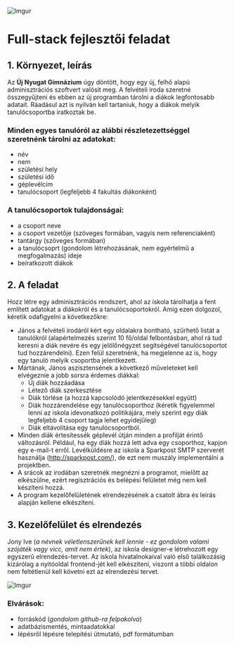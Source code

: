 ![Imgur](https://imgur.com/lvZDCJm.png)

# Full-stack fejlesztői feladat

## 1. Környezet, leírás

Az **Új Nyugat Gimnázium** úgy döntött, hogy egy új, felhő alapú adminisztrációs szoftvert valósít meg. A felvételi iroda szeretné összegyűjteni és ebben az új programban tárolni a diákok legfontosabb adatait. Ráadásul azt is nyilván kell tartaniuk, hogy a diákok melyik tanulócsoportba iratkoztak be.

### Minden egyes tanulóról az alábbi részletezettséggel szeretnénk tárolni az adatokat:
- név
- nem
- születési hely
- születési idő
- géplevélcím
- tanulócsoport (legfeljebb 4 fakultás diákonként)

### A tanulócsoportok tulajdonságai:
- a csoport neve
- a csoport vezetője (szöveges formában, vagyis nem referenciaként)
- tantárgy (szöveges formában)
- a tanulócsoprt (gondolom létrehozásának, nem egyértelmű a megfogalmazás) ideje
- beíratkozott diákok

## 2. A feladat

Hozz létre egy adminisztrációs rendszert, ahol az iskola tárolhatja a fent említett adatokat a diákokról és a tanulócsoportokról. Amíg ezen dolgozol, kéretik odafigyelni a következőkre:

- János a felvételi irodáról kért egy oldalakra bontható, szűrhető listát a tanulókról (alapértelmezés szerint 10 fő/oldal felbontásban, ahol rá tud keresni a diák nevére és egy jelölőnégyzet segítségével tanulócsoportot tud hozzárendelni). Ezen felül szeretnénk, ha megjelenne az is, hogy egy tanuló melyik csoportba jelentkezett.
- Mártának, János aszisztensének a következő műveleteket kell elvégeznie a jobb sorsra érdemes diákkal:
    - Új diák hozzáadása
    - Létező diák szerkesztése
    - Diák törlése (a hozzá kapcsolódó jelentkezésekkel együtt)
    - Diák hozzárendelése egy tanulócsoporthoz (kéretik figyelemmel lenni az iskola idevonatkozó politikájára, mely szerint egy diák legfeljebb 4 csoport tagja lehet egyidejűleg)
    - Diák eltávolítása egy tanulócsoportból.
- Minden diák értesítessék géplevél útján minden a profilját érintő változásról. Például, ha egy diák hozzá lett adva egy csoporthoz, kapjon egy e-mail-t erről. Levélküldésre az iskola a Sparkpost SMTP szerverét használja (http://sparkpost.com/), de ezt nem muszály implementálni a projektben.
- A srácok az irodában szeretnék megnézni a programot, mielőtt az elkészülne, ezért regisztrációs és belépési felületet még nem kell készíteni hozzá.
- A program kezelőfelületének elrendezésének a csatolt ábra és leírás alapján kellene elkészíteni.

## 3. Kezelőfelület és elrendezés

Jony Ive (*a névnek véletlenszerűnek kell lennie - ez gondolom valami szójáték vagy vicc, amit nem értek*), az iskola designer-e létrehozott egy egyszerű elrendezés-tervet. Az iskola hivatalnokaival való első találkozásig kizárólag a nyitóoldal frontend-jét kell elkészíteni, viszont a többi oldalon nem feltétlenül kell követni ezt az elrendezési tervet. 

![Imgur](https://imgur.com/E6i2w9c.png)

### Elvárások:
- forráskód (*gondolom github-ra felpakolva*)
- adatbázismentés, mintaadatokkal
- lépésről lépésre telepítési útmutató, pdf formátumban

